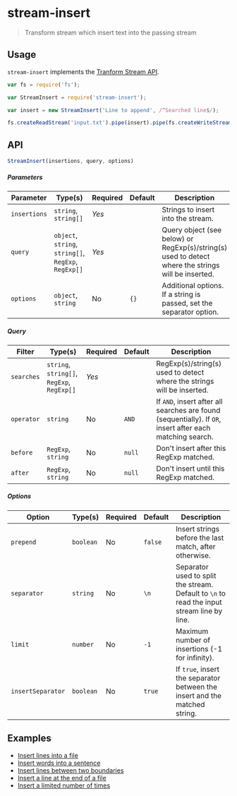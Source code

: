 # stream-insert

> Transform stream which insert text into the passing stream

## Usage

`stream-insert` implements the [Tranform Stream API](https://nodejs.org/api/stream.html#stream_implementing_a_transform_stream).

```js
var fs = require('fs');

var StreamInsert = require('stream-insert');

var insert = new StreamInsert('Line to append', /^Searched line$/);

fs.createReadStream('input.txt').pipe(insert).pipe(fs.createWriteStream('output.txt'));
```

## API

```js
StreamInsert(insertions, query, options)
```

##### Parameters

| Parameter    | Type(s)                                              | Required | Default | Description                                                                                        |
| ------------ | ---------------------------------------------------- | -------- | ------- | -------------------------------------------------------------------------------------------------- |
| `insertions` | `string`, `string[]`                                 | *Yes*    |         | Strings to insert into the stream.                                                                 |
| `query`      | `object`, `string`, `string[]`, `RegExp`, `RegExp[]` | *Yes*    |         | Query object (see below) or RegExp(s)/string(s) used to detect where the strings will be inserted. |
| `options`    | `object`, `string`                                   | No       | `{}`    | Additional options. If a string is passed, set the separator option.                               |

##### Query

| Filter             | Type(s)                                    | Required | Default | Description                                                                                               |
| ------------------ | ------------------------------------------ | -------- | ------- | --------------------------------------------------------------------------------------------------------- |
| `searches`         | `string`, `string[]`, `RegExp`, `RegExp[]` | *Yes*    |         | RegExp(s)/string(s) used to detect where the strings will be inserted.                                    |
| `operator`         | `string`                                   | No       | `AND`   | If `AND`, insert after all searches are found (sequentially). If `OR`, insert after each matching search. |
| `before`           | `RegExp`, `string`                         | No       | `null`  | Don't insert after this RegExp matched.                                                                   |
| `after`            | `RegExp`, `string`                         | No       | `null`  | Don't insert until this RegExp matched.                                                                   |

##### Options

| Option             | Type(s)            | Required | Default | Description                                                                                               |
| ------------------ | ------------------ | -------- | ------- | --------------------------------------------------------------------------------------------------------- |
| `prepend`          | `boolean`          | No       | `false` | Insert strings before the last match, after otherwise.                                                    |
| `separator`        | `string`           | No       | `\n`    | Separator used to split the stream. Default to `\n` to read the input stream line by line.                |
| `limit`            | `number`           | No       | `-1`    | Maximum number of insertions (-1 for infinity).                                                           |
| `insertSeparator`  | `boolean`          | No       | `true`  | If `true`, insert the separator between the insert and the matched string.                                |

## Examples

* [Insert lines into a file](examples/lines)
* [Insert words into a sentence](examples/words)
* [Insert lines between two boundaries](examples/section)
* [Insert a line at the end of a file](examples/end)
* [Insert a limited number of times](examples/limit)
